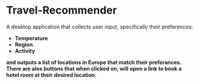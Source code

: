 # Travel-Recommender
A desktop application that collects user input, specifically their preferences:
<ul>
  <li><b>Temperature</li>
  <li>Region</li>
  <li>Activity</li>
  </ul>
 
and outputs a list of locations in Europe that match their preferances. There are alos buttons that when clicked on, will open a link to book a hotel room at their desired location.
   
